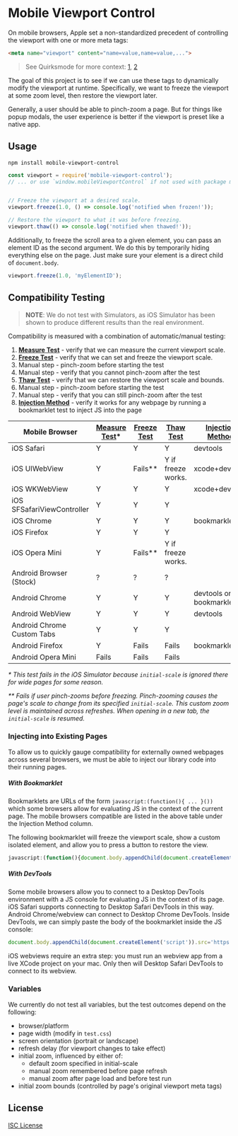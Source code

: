 # Mobile Viewport Control

On mobile browsers, Apple set a non-standardized precedent of controlling the
viewport with one or more meta tags:

```html
<meta name="viewport" content="name=value,name=value,...">
```

> See Quirksmode for more context: [1], [2]

[1]:http://www.quirksmode.org/mobile/viewports2.html
[2]:http://www.quirksmode.org/mobile/metaviewport/

The goal of this project is to see if we can use these tags to dynamically
modify the viewport at runtime. Specifically, we want to freeze the viewport at
some zoom level, then restore the viewport later.

Generally, a user should be able to pinch-zoom a page.  But for things like
popup modals, the user experience is better if the viewport is preset like a
native app.

## Usage

```
npm install mobile-viewport-control
```

```js
const viewport = require('mobile-viewport-control');
// ... or use `window.mobileViewportControl` if not used with package manager


// Freeze the viewport at a desired scale.
viewport.freeze(1.0, () => console.log('notified when frozen!'));

// Restore the viewport to what it was before freezing.
viewport.thaw(() => console.log('notified when thawed!'));
```

Additionally, to freeze the scroll area to a given element, you can pass an
element ID as the second argument.  We do this by temporarily hiding everything
else on the page.  Just make sure your element is a direct child of
`document.body`.

```js
viewport.freeze(1.0, 'myElementID');
```

## Compatibility Testing

> __NOTE__: We do not test with Simulators, as iOS Simulator has been shown to
> produce different results than the real environment.

Compatibility is measured with a combination of automatic/manual testing:

1. __[Measure Test]__ - verify that we can measure the current viewport scale.
1. __[Freeze Test]__ - verify that we can set and freeze the viewport scale.
  1. Manual step - pinch-zoom before starting the test
  1. Manual step - verify that you cannot pinch-zoom after the test
1. __[Thaw Test]__ - verify that we can restore the viewport scale and bounds.
  1. Manual step - pinch-zoom before starting the test
  1. Manual step - verify that you can still pinch-zoom after the test
1. __[Injection Method]__ - verify it works for any webpage by running a bookmarklet test to inject JS into the page

| Mobile Browser             | [Measure Test]\* | [Freeze Test] | [Thaw Test]        | [Injection Method]       |
|----------------------------|------------------|---------------|--------------------|--------------------------|
| iOS Safari                 | Y                | Y             | Y                  | devtools                 |
| iOS UIWebView              | Y                | Fails\*\*     | Y if freeze works. | xcode+devtools           |
| iOS WKWebView              | Y                | Y             | Y                  | xcode+devtools           |
| iOS SFSafariViewController | Y                | Y             | Y                  |                          |
| iOS Chrome                 | Y                | Y             | Y                  | bookmarklet              |
| iOS Firefox                | Y                | Y             | Y                  |                          |
| iOS Opera Mini             | Y                | Fails\*\*     | Y if freeze works. |                          |
| Android Browser (Stock)    | ?                | ?             | ?                  |                          |
| Android Chrome             | Y                | Y             | Y                  | devtools or bookmarklet  |
| Android WebView            | Y                | Y             | Y                  | devtools                 |
| Android Chrome Custom Tabs | Y                | Y             | Y                  |                          |
| Android Firefox            | Y                | Fails         | Fails              | bookmarklet              |
| Android Opera Mini         | Fails            | Fails         | Fails              |                          |

_\* This test fails in the iOS Simulator because `initial-scale` is ignored
there for wide pages for some reason._

_\*\* Fails if user pinch-zooms before freezing. Pinch-zooming causes the
page's scale to change from its specified `initial-scale`.  This custom zoom
level is maintained across refreshes.  When opening in a new tab, the
`initial-scale` is resumed._

[Measure Test]:http://shaunstripe.github.io/mobile-viewport-control/test/01-measure.html
[Freeze Test]:http://shaunstripe.github.io/mobile-viewport-control/test/02-freeze.html
[Thaw Test]:http://shaunstripe.github.io/mobile-viewport-control/test/03-thaw.html
[Injection Method]:#injecting-into-existing-pages

### Injecting into Existing Pages

To allow us to quickly gauge compatibility for externally owned webpages
across several browsers, we must be able to inject our library code into
their running pages.

##### With Bookmarklet

Bookmarklets are URLs of the form `javascript:(function(){ ... }())` which some
browsers allow for evaluating JS in the context of the current page.  The
mobile browsers compatible are listed in the above table under the Injection
Method column.

The following bookmarklet will freeze the viewport scale, show a custom
isolated element, and allow you to press a button to restore the view.

```js
javascript:(function(){document.body.appendChild(document.createElement('script')).src='https://cdn.rawgit.com/shaunstripe/mobile-viewport-control/master/bookmarklet.js?'+Math.random();}())
```

##### With DevTools

Some mobile browsers allow you to connect to a Desktop DevTools environment
with a JS console for evaluating JS in the context of its page.  iOS Safari
supports connecting to Desktop Safari DevTools in this way.  Android
Chrome/webview can connect to Desktop Chrome DevTools.  Inside DevTools, we can
simply paste the body of the bookmarklet inside the JS console:

```js
document.body.appendChild(document.createElement('script')).src='https://cdn.rawgit.com/shaunstripe/mobile-viewport-control/master/bookmarklet.js?'+Math.random();
```

iOS webviews require an extra step: you must run an webview app from a live
XCode project on your mac.  Only then will Desktop Safari DevTools to connect
to its webview.

### Variables

We currently do not test all variables, but the test outcomes depend on the following:

- browser/platform
- page width (modify in `test.css`)
- screen orientation (portrait or landscape)
- refresh delay (for viewport changes to take effect)
- initial zoom, influenced by either of:
  - default zoom specified in initial-scale
  - manual zoom remembered before page refresh
  - manual zoom after page load and before test run
- initial zoom bounds (controlled by page's original viewport meta tags)

## License

[ISC License](LICENSE)
